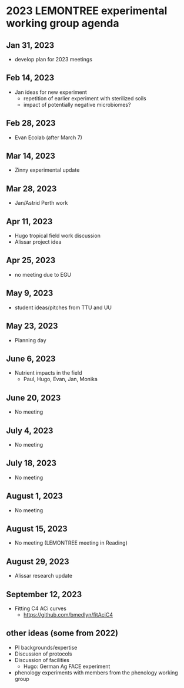 # 2023 LEMONTREE experimental working group agenda

## Jan 31, 2023
- develop plan for 2023 meetings

## Feb 14, 2023
- Jan ideas for new experiment
	- repetition of earlier experiment with sterilized soils
	- impact of potentially negative microbiomes?

## Feb 28, 2023
- Evan Ecolab (after March 7)

## Mar 14, 2023
- Zinny experimental update

## Mar 28, 2023
- Jan/Astrid Perth work

## Apr 11, 2023
- Hugo tropical field work discussion
- Alissar project idea

## Apr 25, 2023
- no meeting due to EGU

## May 9, 2023
- student ideas/pitches from TTU and UU

## May 23, 2023
- Planning day

## June 6, 2023
- Nutrient impacts in the field
	- Paul, Hugo, Evan, Jan, Monika

## June 20, 2023
- No meeting

## July 4, 2023
- No meeting

## July 18, 2023
- No meeting

## August 1, 2023
- No meeting

## August 15, 2023
- No meeting (LEMONTREE meeting in Reading)

## August 29, 2023
- Alissar research update

## September 12, 2023
- Fitting C4 ACi curves
	- https://github.com/bmedlyn/fitAciC4

## other ideas (some from 2022)
- PI backgrounds/expertise
- Discussion of protocols
- Discussion of facilities
	- Hugo: German Ag FACE experiment
- phenology experiments with members from the phenology working group
